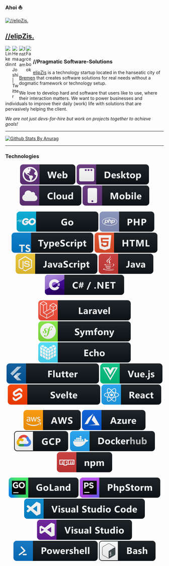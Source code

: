 ### Ahoi :boat:

<a href="https://elipZis.com">
  <img align="center" alt="//elipZis." width="82px" src="https://elipZis.com/assets/img/elipZis_Z_purple_white_border_gradient.png" />
</a>

## [//elipZis.](https://elipZis.com)
<a href="https://www.linkedin.com/company/49172104/">
  <img align="left" alt="Linkedin" width="22px" src="https://cdn.jsdelivr.net/npm/simple-icons@v3/icons/linkedin.svg" />
</a>
<a href="https://twitter.com/elipZiscom">
  <img align="left" alt="Hemant Joshi| Twitter" width="22px" src="https://cdn.jsdelivr.net/npm/simple-icons@v3/icons/twitter.svg" />
</a>
<a href="https://www.instagram.com/elipZis/">
  <img align="left" alt="Instagram" width="22px" src="https://cdn.jsdelivr.net/npm/simple-icons@v3/icons/instagram.svg" />
</a>
<a href="https://www.facebook.com/elipZis">
  <img align="left" alt=" Facebook" width="22px" src="https://cdn.jsdelivr.net/npm/simple-icons@v3/icons/facebook.svg" />
</a>
<br />

### //Pragmatic Software-Solutions
[elipZis](https://elipZis.com) is a technology startup located in the hanseatic city of [Bremen](https://www.bremen.de/) that creates software solutions for real needs without a dogmatic framework or technology setup.

We love to develop hard and software that users like to use, where their interaction matters. We want to power businesses and individuals to improve their daily (work) life with solutions that are pervasively helping the client.

*We are not just devs-for-hire but work on projects together to achieve goals!*

*************

[![Github Stats By Anurag](https://github-readme-stats.vercel.app/api?username=nea&show_icons=true&title_color=fff&icon_color=79ff97&text_color=ccc&bg_color=290189)](https://github.com/anuraghazra/github-readme-stats)

*************

### Technologies
<p align="center">
  <img src="https://raw.githubusercontent.com/nea/nea/master/svg/dev/misc/web.svg" alt="Web" style="vertical-align:top margin:6px 4px">
  <img src="https://raw.githubusercontent.com/nea/nea/master/svg/dev/misc/desktop.svg" alt="Desktop" style="vertical-align:top margin:6px 4px">
  <img src="https://raw.githubusercontent.com/nea/nea/master/svg/dev/misc/cloud.svg" alt="Cloud" style="vertical-align:top margin:6px 4px">
  <img src="https://raw.githubusercontent.com/nea/nea/master/svg/dev/misc/mobile.svg" alt="Mobile Platforms" style="vertical-align:top margin:6px 4px">
</p>

<p align="center">
  <img src="https://raw.githubusercontent.com/nea/nea/master/svg/dev/languages/go.svg" alt="Golang" style="vertical-align:top margin:6px 4px">
  <img src="https://raw.githubusercontent.com/nea/nea/master/svg/dev/languages/php.svg" alt="PHP" style="vertical-align:top margin:6px 4px">
  <img src="https://raw.githubusercontent.com/nea/nea/master/svg/dev/languages/typescript.svg" alt="TypeScript" style="vertical-align:top margin:6px 4px">  
  <img src="https://raw.githubusercontent.com/nea/nea/master/svg/dev/languages/html.svg" alt="HTML" style="vertical-align:top margin:6px 4px">
  <img src="https://raw.githubusercontent.com/nea/nea/master/svg/dev/languages/js.svg" alt="JavaScript" style="vertical-align:top margin:6px 4px">
  <img src="https://raw.githubusercontent.com/nea/nea/master/svg/dev/languages/java.svg" alt="Java" style="vertical-align:top margin:6px 4px">  
  <img src="https://raw.githubusercontent.com/nea/nea/master/svg/dev/languages/csharp_dotnet.svg" alt="CSharp/.net" style="vertical-align:top margin:6px 4px">
</p>

<p align="center">
  <img src="https://raw.githubusercontent.com/nea/nea/master/svg/dev/frameworks/laravel.svg" alt="Laravel" style="vertical-align:top margin:6px 4px">
  <img src="https://raw.githubusercontent.com/nea/nea/master/svg/dev/frameworks/symfony.svg" alt="Symfony" style="vertical-align:top margin:6px 4px">
  <img src="https://raw.githubusercontent.com/nea/nea/master/svg/dev/frameworks/echo.svg" alt="Echo" style="vertical-align:top margin:6px 4px">
  <img src="https://raw.githubusercontent.com/nea/nea/master/svg/dev/frameworks/flutter.svg" alt="Flutter" style="vertical-align:top margin:6px 4px">
  <img src="https://raw.githubusercontent.com/nea/nea/master/svg/dev/frameworks/vue.svg" alt="VueJS" style="vertical-align:top margin:6px 4px">
  <img src="https://raw.githubusercontent.com/nea/nea/master/svg/dev/frameworks/svelte.svg" alt="Svelte" style="vertical-align:top margin:6px 4px">
  <img src="https://raw.githubusercontent.com/nea/nea/master/svg/dev/frameworks/react.svg" alt="React" style="vertical-align:top margin:6px 4px">
</p>

<p align="center">
  <img src="https://raw.githubusercontent.com/nea/nea/master/svg/dev/services/aws.svg" alt="AWS" style="vertical-align:top margin:6px 4px">
  <img src="https://raw.githubusercontent.com/nea/nea/master/svg/dev/services/azure.svg" alt="Azure" style="vertical-align:top margin:6px 4px">
  <img src="https://raw.githubusercontent.com/nea/nea/master/svg/dev/services/gcp.svg" alt="GCP" style="vertical-align:top margin:6px 4px">
  <img src="https://raw.githubusercontent.com/nea/nea/master/svg/dev/services/dockerhub.svg" alt="Docker" style="vertical-align:top margin:6px 4px">
  <img src="https://raw.githubusercontent.com/nea/nea/master/svg/dev/services/npm.svg" alt="NPM" style="vertical-align:top margin:6px 4px">
</p>

<p align="center">
  <img src="https://raw.githubusercontent.com/nea/nea/master/svg/dev/tools/jetbrains_goland.svg" alt="Goland" style="vertical-align:top margin:6px 4px">
  <img src="https://raw.githubusercontent.com/nea/nea/master/svg/dev/tools/jetbrains_phpstorm.svg" alt="PHPStorm" style="vertical-align:top margin:6px 4px">
  <img src="https://raw.githubusercontent.com/nea/nea/master/svg/dev/tools/visualstudio_code.svg" alt="VSCode" style="vertical-align:top margin:6px 4px">
  <img src="https://raw.githubusercontent.com/nea/nea/master/svg/dev/tools/visualstudio.svg" alt="Visual Studio" style="vertical-align:top margin:6px 4px">
  <img src="https://raw.githubusercontent.com/nea/nea/master/svg/dev/tools/powershell.svg" alt="PowerShell" style="vertical-align:top margin:6px 4px">
  <img src="https://raw.githubusercontent.com/nea/nea/master/svg/dev/tools/bash.svg" alt="Bash" style="vertical-align:top margin:6px 4px">
</p>
